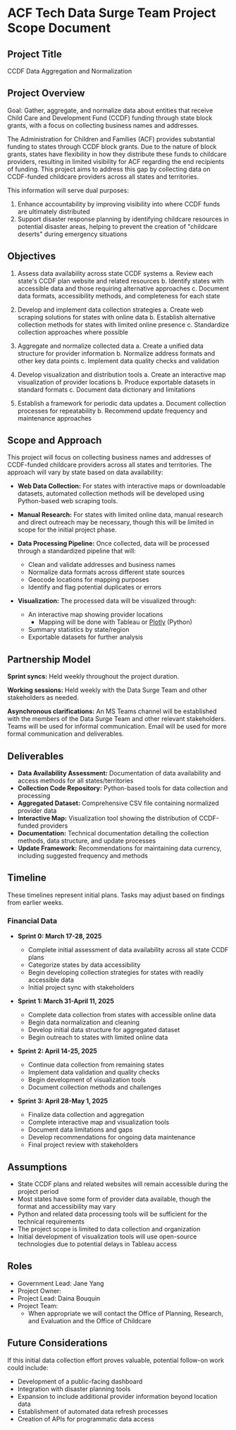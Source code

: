 # ACF Tech Data Surge Team Project Scope Document

## Project Title
CCDF Data Aggregation and Normalization

## Project Overview
Goal: Gather, aggregate, and normalize data about entities that receive Child Care and Development Fund (CCDF) funding through state block grants, with a focus on collecting business names and addresses.

The Administration for Children and Families (ACF) provides substantial funding to states through CCDF block grants. Due to the nature of block grants, states have flexibility in how they distribute these funds to childcare providers, resulting in limited visibility for ACF regarding the end recipients of funding. This project aims to address this gap by collecting data on CCDF-funded childcare providers across all states and territories.

This information will serve dual purposes:
1. Enhance accountability by improving visibility into where CCDF funds are ultimately distributed
2. Support disaster response planning by identifying childcare resources in potential disaster areas, helping to prevent the creation of "childcare deserts" during emergency situations

## Objectives
1. Assess data availability across state CCDF systems
    a. Review each state's CCDF plan website and related resources
    b. Identify states with accessible data and those requiring alternative approaches
    c. Document data formats, accessibility methods, and completeness for each state

2. Develop and implement data collection strategies
    a. Create web scraping solutions for states with online data
    b. Establish alternative collection methods for states with limited online presence
    c. Standardize collection approaches where possible

3. Aggregate and normalize collected data
    a. Create a unified data structure for provider information
    b. Normalize address formats and other key data points
    c. Implement data quality checks and validation

4. Develop visualization and distribution tools
    a. Create an interactive map visualization of provider locations
    b. Produce exportable datasets in standard formats
    c. Document data dictionary and limitations

5. Establish a framework for periodic data updates
    a. Document collection processes for repeatability
    b. Recommend update frequency and maintenance approaches

## Scope and Approach
This project will focus on collecting business names and addresses of CCDF-funded childcare providers across all states and territories. The approach will vary by state based on data availability:

- **Web Data Collection:** For states with interactive maps or downloadable datasets, automated collection methods will be developed using Python-based web scraping tools.

- **Manual Research:** For states with limited online data, manual research and direct outreach may be necessary, though this will be limited in scope for the initial project phase.

- **Data Processing Pipeline:** Once collected, data will be processed through a standardized pipeline that will:
  - Clean and validate addresses and business names
  - Normalize data formats across different state sources
  - Geocode locations for mapping purposes
  - Identify and flag potential duplicates or errors

- **Visualization:** The processed data will be visualized through:
  - An interactive map showing provider locations 
    - Mapping will be done with Tableau or [Plotly](https://plotly.com/python/tile-scatter-maps/) (Python)
  - Summary statistics by state/region
  - Exportable datasets for further analysis

## Partnership Model
**Sprint syncs:** Held weekly throughout the project duration.

**Working sessions:** Held weekly with the Data Surge Team and other stakeholders as needed.

**Asynchronous clarifications:** An MS Teams channel will be established with the members of the Data Surge Team and other relevant stakeholders. Teams will be used for informal communication. Email will be used for more formal communication and deliverables.

## Deliverables
- **Data Availability Assessment:** Documentation of data availability and access methods for all states/territories
- **Collection Code Repository:** Python-based tools for data collection and processing
- **Aggregated Dataset:** Comprehensive CSV file containing normalized provider data
- **Interactive Map:** Visualization tool showing the distribution of CCDF-funded providers
- **Documentation:** Technical documentation detailing the collection methods, data structure, and update processes
- **Update Framework:** Recommendations for maintaining data currency, including suggested frequency and methods

## Timeline
These timelines represent initial plans. Tasks may adjust based on findings from earlier weeks.

### Financial Data
- **Sprint 0: March 17-28, 2025**
  - Complete initial assessment of data availability across all state CCDF plans
  - Categorize states by data accessibility
  - Begin developing collection strategies for states with readily accessible data
  - Initial project sync with stakeholders

- **Sprint 1: March 31-April 11, 2025**
  - Complete data collection from states with accessible online data
  - Begin data normalization and cleaning
  - Develop initial data structure for aggregated dataset
  - Begin outreach to states with limited online data

- **Sprint 2: April 14-25, 2025**
  - Continue data collection from remaining states
  - Implement data validation and quality checks
  - Begin development of visualization tools
  - Document collection methods and challenges

- **Sprint 3: April 28-May 1, 2025**
  - Finalize data collection and aggregation
  - Complete interactive map and visualization tools
  - Document data limitations and gaps
  - Develop recommendations for ongoing data maintenance
  - Final project review with stakeholders

## Assumptions
- State CCDF plans and related websites will remain accessible during the project period
- Most states have some form of provider data available, though the format and accessibility may vary
- Python and related data processing tools will be sufficient for the technical requirements
- The project scope is limited to data collection and organization
- Initial development of visualization tools will use open-source technologies due to potential delays in Tableau access

## Roles
- Government Lead: Jane Yang
- Project Owner:
- Project Lead: Daina Bouquin
- Project Team:
  - When appropriate we will contact the Office of Planning, Research, and Evaluation and the Office of Childcare 

## Future Considerations
If this initial data collection effort proves valuable, potential follow-on work could include:
- Development of a public-facing dashboard
- Integration with disaster planning tools
- Expansion to include additional provider information beyond location data
- Establishment of automated data refresh processes
- Creation of APIs for programmatic data access
